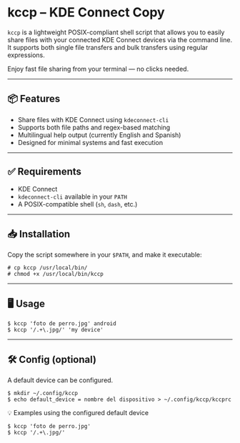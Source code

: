 # kccp – KDE Connect Copy

`kccp` is a lightweight POSIX-compliant shell script that allows you to easily share files with your connected KDE Connect devices via the command line. It supports both single file transfers and bulk transfers using regular expressions.

Enjoy fast file sharing from your terminal — no clicks needed.

---

## 📦 Features

- Share files with KDE Connect using `kdeconnect-cli`
- Supports both file paths and regex-based matching
- Multilingual help output (currently English and Spanish)
- Designed for minimal systems and fast execution

---

## ✅ Requirements

- KDE Connect
- `kdeconnect-cli` available in your `PATH`
- A POSIX-compatible shell (`sh`, `dash`, etc.)

---

## 📥 Installation

Copy the script somewhere in your `$PATH`, and make it executable:

~~~
# cp kccp /usr/local/bin/
# chmod +x /usr/local/bin/kccp
~~~
---

## 🖥️ Usage

~~~
$ kccp 'foto de perro.jpg' android
$ kccp '/.+\.jpg/' 'my device'
~~~

---

## 🛠️ Config (optional)

A default device can be configured.

~~~
$ mkdir ~/.config/kccp
$ echo default_device = nombre del dispositivo > ~/.config/kccp/kccprc
~~~

💡 Examples using the configured default device
~~~
$ kccp 'foto de perro.jpg'
$ kccp '/.+\.jpg/'
~~~
